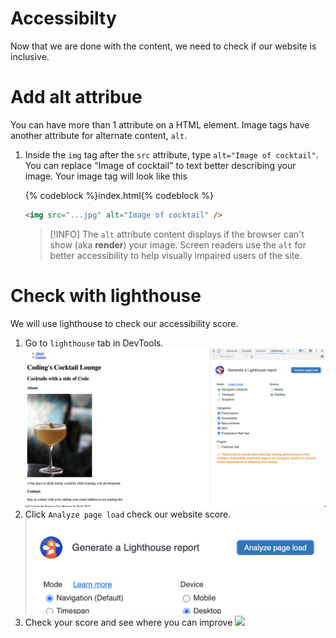 # Accessibilty

Now that we are done with the content, we need to check if our website is inclusive.

# Add alt attribue

You can have more than 1 attribute on a HTML element. Image tags have another attribute for alternate content, `alt`.

1. Inside the `img` tag after the `src` attribute, type `alt="Image of cocktail"`. You can replace "Image of cocktail" to text better describing your image. Your image tag will look like this

   {% codeblock %}index.html{% codeblock %}

   ```html
   <img src="...jpg" alt="Image of cocktail" />
   ```

   > [!INFO]
   > The `alt` attribute content displays if the browser can't show (aka **render**) your image. Screen readers use the `alt` for better accessibility to help visually impaired users of the site.

# Check with lighthouse

We will use lighthouse to check our accessibility score.

1. Go to `lighthouse` tab in DevTools.
   ![](images/lighthouse.png ":class=image-border")
2. Click `Analyze page load` check our website score.
   ![](images/lighthouse-analyze.png ":class=image-border")
3. Check your score and see where you can improve
   ![](images/lighthouse-score.png":class=image-border")
